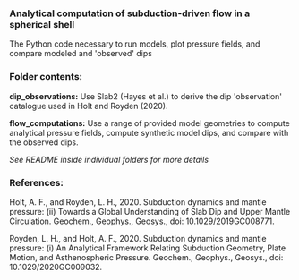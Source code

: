 ### Analytical computation of subduction-driven flow in a spherical shell

The Python code necessary to run models, plot pressure fields, and compare modeled and 'observed' dips

### Folder contents:

**dip_observations:** Use Slab2 (Hayes et al.) to derive the dip 'observation' catalogue used in Holt and Royden (2020).

**flow_computations:** Use a range of provided model geometries to compute analytical pressure fields, compute synthetic model dips, and compare with the observed dips.

*See README inside individual folders for more details*
 
### References:

Holt, A. F., and Royden, L. H., 2020. Subduction dynamics and mantle pressure: (ii) Towards a Global Understanding of Slab Dip and Upper Mantle Circulation. Geochem., Geophys., Geosys., doi: 10.1029/2019GC008771. 

Royden, L. H., and Holt, A. F., 2020. Subduction dynamics and mantle pressure: (i) An Analytical Framework Relating Subduction Geometry, Plate Motion, and Asthenospheric Pressure. Geochem., Geophys., Geosys., doi: 10.1029/2020GC009032. 

